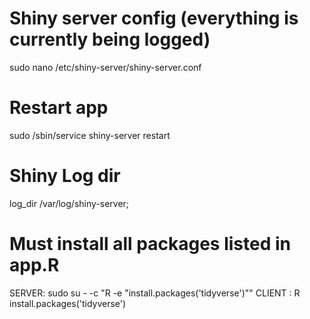 # Shiny server config (everything is currently being logged)
sudo nano /etc/shiny-server/shiny-server.conf
# Restart app
sudo /sbin/service shiny-server restart
# Shiny Log dir
log_dir /var/log/shiny-server;
# Must install all packages listed in app.R 
SERVER: sudo su - -c "R -e \"install.packages('tidyverse')\""
CLIENT : R install.packages('tidyverse')
